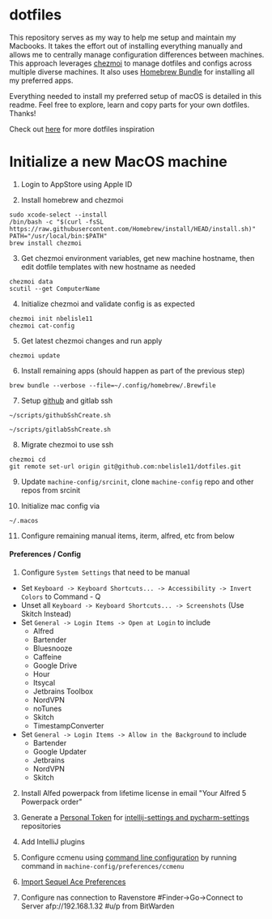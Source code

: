 # dotfiles
This repository serves as my way to help me setup and maintain my Macbooks. It takes the effort out of installing everything manually and allows me to centrally manage configuration differences between machines. This approach leverages [chezmoi](https://chezmoi.io/) to manage dotfiles and configs across multiple diverse machines. It also uses [Homebrew Bundle](https://github.com/Homebrew/homebrew-bundle) for installing all my preferred apps. 

Everything needed to install my preferred setup of macOS is detailed in this readme. Feel free to explore, learn and copy parts for your own dotfiles. Thanks!

Check out [here](https://dotfiles.github.io/inspiration/) for more dotfiles inspiration

# Initialize a new MacOS machine
1. Login to AppStore using Apple ID

2. Install homebrew and chezmoi
```
sudo xcode-select --install
/bin/bash -c "$(curl -fsSL https://raw.githubusercontent.com/Homebrew/install/HEAD/install.sh)"
PATH="/usr/local/bin:$PATH"
brew install chezmoi
```

3. Get chezmoi environment variables, get new machine hostname, then edit dotfile templates with new hostname as needed
```
chezmoi data
scutil --get ComputerName
```

4. Initialize chezmoi and validate config is as expected
```
chezmoi init nbelisle11
chezmoi cat-config
```

5. Get latest chezmoi changes and run apply
```
chezmoi update
```

6. Install remaining apps (should happen as part of the previous step)
```
brew bundle --verbose --file=~/.config/homebrew/.Brewfile
```

7. Setup [github](https://docs.github.com/en/authentication/connecting-to-github-with-ssh/generating-a-new-ssh-key-and-adding-it-to-the-ssh-agent) and gitlab ssh
```
~/scripts/githubSshCreate.sh
```
```
~/scripts/gitlabSshCreate.sh
```

8. Migrate chezmoi to use ssh
```
chezmoi cd
git remote set-url origin git@github.com:nbelisle11/dotfiles.git
```

9. Update `machine-config/srcinit`, clone `machine-config` repo and other repos from srcinit

10. Initialize mac config via
```
~/.macos
```

11. Configure remaining manual items, iterm, alfred, etc from below

#### Preferences / Config

1. Configure `System Settings` that need to be manual 
- Set `Keyboard -> Keyboard Shortcuts... -> Accessibility -> Invert Colors` to Command - Q
- Unset all  `Keyboard -> Keyboard Shortcuts... -> Screenshots` (Use Skitch Instead)
- Set `General -> Login Items -> Open at Login` to include
  - Alfred
  - Bartender
  - Bluesnooze
  - Caffeine
  - Google Drive
  - Hour
  - Itsycal
  - Jetbrains Toolbox
  - NordVPN
  - noTunes
  - Skitch
  - TimestampConverter
- Set `General -> Login Items -> Allow in the Background` to include
  - Bartender
  - Google Updater
  - Jetbrains
  - NordVPN
  - Skitch

2. Install Alfed powerpack from lifetime license in email "Your Alfred 5 Powerpack order"

3. Generate a [Personal Token](https://docs.github.com/en/authentication/keeping-your-account-and-data-secure/creating-a-personal-access-token) for [intellij-settings and pycharm-settings](https://github.com/settings/tokens) repositories

4. Add IntelliJ plugins

6. Configure ccmenu using [command line configuration](https://ccmenu.org/) by running command in `machine-config/preferences/ccmenu`

7. [Import Sequel Ace Preferences](http://stackoverflow.com/a/37145386)

9. Configure nas connection to Ravenstore
#Finder->Go->Connect to Server
afp://192.168.1.32
#u/p from BitWarden
